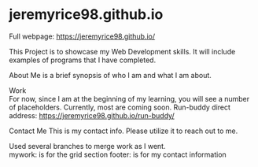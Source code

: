 # jeremyrice98.github.io

  Full webpage:  https://jeremyrice98.github.io/
  
  This Project is to showcase my Web Development skills.  It will include examples of programs that I have completed. 
  
About Me
is a brief synopsis of who I am and what I am about. 

Work  
  For now, since I am at the beginning of my learning, you will see a number of placeholders.
  Currently, most are coming soon.
  Run-buddy direct address:  https://jeremyrice98.github.io/run-buddy/
  
Contact Me
  This is my contact info.  Please utilize it to reach out to me.
  
  Used several branches to merge work as I went.  
      mywork: is for the grid section
      footer: is for my contact information
  
